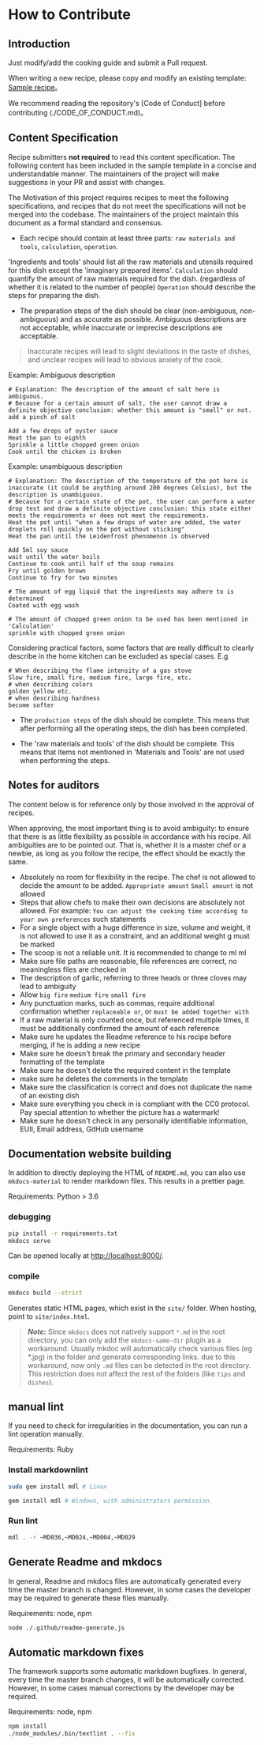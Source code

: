 # How to Contribute

## Introduction

Just modify/add the cooking guide and submit a Pull request.

When writing a new recipe, please copy and modify an existing template: [Sample recipe](./dishes/template/示例菜/示例菜.md)。

We recommend reading the repository's [Code of Conduct] before contributing (./CODE_OF_CONDUCT.md)。

## Content Specification

Recipe submitters **not required** to read this content specification. The following content has been included in the sample template in a concise and understandable manner. The maintainers of the project will make suggestions in your PR and assist with changes.

The Motivation of this project requires recipes to meet the following specifications, and recipes that do not meet the specifications will not be merged into the codebase. The maintainers of the project maintain this document as a formal standard and consensus.

- Each recipe should contain at least three parts: `raw materials and tools`, `calculation`, `operation`.

'Ingredients and tools' should list all the raw materials and utensils required for this dish except the 'imaginary prepared items'.
`Calculation` should quantify the amount of raw materials required for the dish. (regardless of whether it is related to the number of people)
`Operation` should describe the steps for preparing the dish.

- The preparation steps of the dish should be clear (non-ambiguous, non-ambiguous) and as accurate as possible. Ambiguous descriptions are not acceptable, while inaccurate or imprecise descriptions are acceptable.

> Inaccurate recipes will lead to slight deviations in the taste of dishes, and unclear recipes will lead to obvious anxiety of the cook.

Example: Ambiguous description

````
# Explanation: The description of the amount of salt here is ambiguous.
# Because for a certain amount of salt, the user cannot draw a definite objective conclusion: whether this amount is "small" or not.
add a pinch of salt

Add a few drops of oyster sauce
Heat the pan to eighth
Sprinkle a little chopped green onion
Cook until the chicken is broken
````

Example: unambiguous description

````
# Explanation: The description of the temperature of the pot here is inaccurate (it could be anything around 200 degrees Celsius), but the description is unambiguous.
# Because for a certain state of the pot, the user can perform a water drop test and draw a definite objective conclusion: this state either meets the requirements or does not meet the requirements.
Heat the pot until "when a few drops of water are added, the water droplets roll quickly on the pot without sticking"
Heat the pan until the Leidenfrost phenomenon is observed

Add 5ml soy sauce
wait until the water boils
Continue to cook until half of the soup remains
Fry until golden brown
Continue to fry for two minutes

# The amount of egg liquid that the ingredients may adhere to is determined
Coated with egg wash

# The amount of chopped green onion to be used has been mentioned in 'Calculation'
sprinkle with chopped green onion
````

Considering practical factors, some factors that are really difficult to clearly describe in the home kitchen can be excluded as special cases. E.g

````
# When describing the flame intensity of a gas stove
Slow fire, small fire, medium fire, large fire, etc.
# when describing colors
golden yellow etc.
# when describing hardness
become softer
````

- The `production steps` of the dish should be complete. This means that after performing all the operating steps, the dish has been completed.

- The 'raw materials and tools' of the dish should be complete. This means that items not mentioned in 'Materials and Tools' are not used when performing the steps.

## Notes for auditors

The content below is for reference only by those involved in the approval of recipes.

When approving, the most important thing is to avoid ambiguity: to ensure that there is as little flexibility as possible in accordance with his recipe. All ambiguities are to be pointed out. That is, whether it is a master chef or a newbie, as long as you follow the recipe, the effect should be exactly the same.

- Absolutely no room for flexibility in the recipe. The chef is not allowed to decide the amount to be added. `Appropriate amount` `Small amount` is not allowed
- Steps that allow chefs to make their own decisions are absolutely not allowed. For example: `You can adjust the cooking time according to your own preferences` such statements
- For a single object with a huge difference in size, volume and weight, it is not allowed to use it as a constraint, and an additional weight g must be marked
- The scoop is not a reliable unit. It is recommended to change to ml ml
- Make sure file paths are reasonable, file references are correct, no meaningless files are checked in
- The description of garlic, referring to three heads or three cloves may lead to ambiguity
- Allow `big fire` `medium fire` `small fire`
- Any punctuation marks, such as commas, require additional confirmation whether `replaceable or`, or `must be added together with `
- If a raw material is only counted once, but referenced multiple times, it must be additionally confirmed the amount of each reference
- Make sure he updates the Readme reference to his recipe before merging, if he is adding a new recipe
- Make sure he doesn't break the primary and secondary header formatting of the template
- Make sure he doesn't delete the required content in the template
- make sure he deletes the comments in the template
- Make sure the classification is correct and does not duplicate the name of an existing dish
- Make sure everything you check in is compliant with the CC0 protocol. Pay special attention to whether the picture has a watermark!
- Make sure he doesn't check in any personally identifiable information, EUII, Email address, GitHub username

## Documentation website building

In addition to directly deploying the HTML of `README.md`, you can also use `mkdocs-material` to render markdown files. This results in a prettier page.

Requirements: Python > 3.6

### debugging

```bash
pip install -r requirements.txt
mkdocs serve
```

Can be opened locally at <http://localhost:8000/>.

### compile

```bash
mkdocs build --strict
```

Generates static HTML pages, which exist in the `site/` folder. When hosting, point to `site/index.html`.

> **_Note:_**
> Since `mkdocs` does not natively support `*.md` in the root directory, you can only add the `mkdocs-same-dir` plugin as a workaround.
> Usually mkdoc will automatically check various files (eg *.jpg) in the folder and generate corresponding links. due to this
> workaround, now only `.md` files can be detected in the root directory. This restriction does not affect the rest of the folders (like `tips` and `dishes`).

## manual lint

If you need to check for irregularities in the documentation, you can run a lint operation manually.

Requirements: Ruby

### Install markdownlint

```bash
sudo gem install mdl # Linux
```

```powershell
gem install mdl # Windows, with administrators permission.
```

### Run lint

```bash
mdl . -r ~MD036,~MD024,~MD004,~MD029
```

## Generate Readme and mkdocs

In general, Readme and mkdocs files are automatically generated every time the master branch is changed. However, in some cases the developer may be required to generate these files manually.

Requirements: node, npm

```bash
node ./.github/readme-generate.js
```

## Automatic markdown fixes

The framework supports some automatic markdown bugfixes. In general, every time the master branch changes, it will be automatically corrected. However, in some cases manual corrections by the developer may be required.

Requirements: node, npm

```bash
npm install
./node_modules/.bin/textlint . --fix
```
